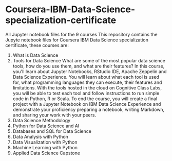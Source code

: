 # Coursera-IBM-Data-Science-specialization-certificate
All Jupyter notebook files for the  9 courses
This repository contains the Jupyte notebook files for Coursera IBM Data Science specialization certificate, these courses are:

1.	What is Data Science 
2.	Tools for Data Science 
What are some of the most popular data science tools, how do you use them, and what are their features? In this course, you'll learn about Jupyter Notebooks, RStudio IDE, Apache Zeppelin and Data Science Experience. You will learn about what each tool is used for, what programming languages they can execute, their features and limitations. With the tools hosted in the cloud on Cognitive Class Labs, you will be able to test each tool and follow instructions to run simple code in Python, R or Scala. To end the course, you will create a final project with a Jupyter Notebook on IBM Data Science Experience and demonstrate your proficiency preparing a notebook, writing Markdown, and sharing your work with your peers.
3.	Data Science Methodology 
4.	Python for Data Science and AI 
5.	Databases and SQL for Data Science  
6.	Data Analysis with Python 
7.	Data Visualization with Python 
8.	Machine Learning with Python 
9.	Applied Data Science Capstone 
